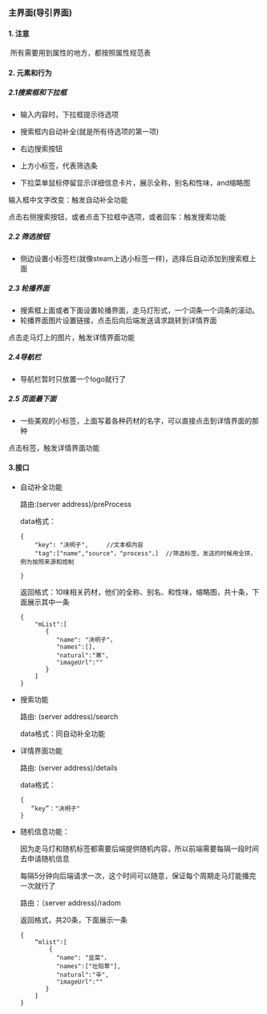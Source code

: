 ### 主界面(导引界面)

#### 1. 注意

​    所有需要用到属性的地方，都按照属性规范表

#### 2. 元素和行为

##### 2.1搜索框和下拉框

- 输入内容时，下拉框提示待选项

- 搜索框内自动补全(就是所有待选项的第一项)

- 右边搜索按钮
- 上方小标签，代表筛选条
- 下拉菜单鼠标停留显示详细信息卡片，展示全称，别名和性味，and缩略图

输入框中文字改变：触发自动补全功能

点击右侧搜索按钮，或者点击下拉框中选项，或者回车：触发搜索功能

##### 2.2 筛选按钮

- 侧边设置小标签栏(就像steam上选小标签一样)，选择后自动添加到搜索框上面

##### 2.3 轮播界面

-  搜索框上面或者下面设置轮播界面，走马灯形式，一个词条一个词条的滚动。
-  轮播界面图片设置链接，点击后向后端发送请求跳转到详情界面

点击走马灯上的图片，触发详情界面功能

##### 2.4导航栏

- 导航栏暂时只放置一个logo就行了

##### 2.5 页面最下面

- 一些美观的小标签，上面写着各种药材的名字，可以直接点击到详情界面的那种

点击标签，触发详情界面功能

#### 3.接口

- 自动补全功能

  路由:(server address)/preProcess

  data格式：

  ```
  {
      "key": "决明子",     //文本框内容
      "tag":["name","source"，"process"，]  //筛选标签，发送的时候用全拼，例为按照来源和炮制
      
  }
  ```

  返回格式：10味相关药材，他们的全称、别名、和性味，缩略图，共十条，下面展示其中一条

  ```
  {
      "mList":[
         {
            "name": "决明子"，
            "names":[],
            "natural":"寒",
            "imageUrl":""
         }
      ]
  }
  ```

- 搜索功能

  路由: (server address)/search

  data格式：同自动补全功能

- 详情界面功能

  路由: (server address)/details

  data格式：

  ```
  {
     “key”："决明子"
  }
  ```

- 随机信息功能：

  因为走马灯和随机标签都需要后端提供随机内容，所以前端需要每隔一段时间去申请随机信息

  每隔5分钟向后端请求一次，这个时间可以随意，保证每个周期走马灯能播完一次就行了

  路由：（server address)/radom

  返回格式，共20条，下面展示一条

  ```
  {
      “mlist":[
          {
            "name": "韭菜"，
            "names":["壮阳草"],
            "natural":"辛",
            "imageUrl":""
         }
      ]
  }
  ```

  